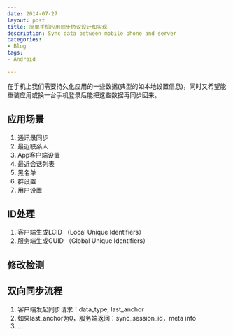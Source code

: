```yaml
---
date: 2014-07-27
layout: post
title: 简单手机应用同步协议设计和实现
description: Sync data between mobile phone and server
categories:
- Blog
tags:
- Android

---
```


在手机上我们需要持久化应用的一些数据(典型的如本地设置信息)，同时又希望能重装应用或换一台手机登录后能把这些数据再同步回来。

## 应用场景
1. 通讯录同步
2. 最近联系人
3. App客户端设置
4. 最近会话列表
5. 黑名单
6. 群设置
7. 用户设置

## ID处理
1. 客户端生成LCID （Local Unique Identifiers）
2. 服务端生成GUID （Global Unique Identifiers）

## 修改检测

## 双向同步流程
1. 客户端发起同步请求：data_type, last_anchor
2. 如果last_anchor为0，服务端返回：sync_session_id，meta info
3. ...
